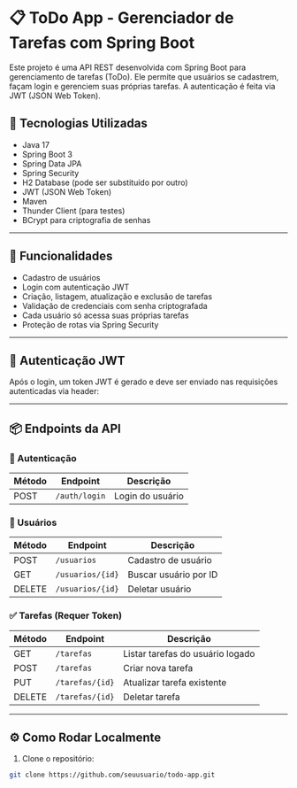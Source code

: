 # 📋 ToDo App - Gerenciador de Tarefas com Spring Boot

Este projeto é uma API REST desenvolvida com Spring Boot para gerenciamento de tarefas (ToDo). Ele permite que usuários se cadastrem, façam login e gerenciem suas próprias tarefas. A autenticação é feita via JWT (JSON Web Token).

## 🧰 Tecnologias Utilizadas

- Java 17
- Spring Boot 3
- Spring Data JPA
- Spring Security
- H2 Database (pode ser substituído por outro)
- JWT (JSON Web Token)
- Maven
- Thunder Client (para testes)
- BCrypt para criptografia de senhas

---

## 🚀 Funcionalidades

- Cadastro de usuários
- Login com autenticação JWT
- Criação, listagem, atualização e exclusão de tarefas
- Validação de credenciais com senha criptografada
- Cada usuário só acessa suas próprias tarefas
- Proteção de rotas via Spring Security

---

## 🔐 Autenticação JWT

Após o login, um token JWT é gerado e deve ser enviado nas requisições autenticadas via header:


---

## 📦 Endpoints da API

### 🔑 Autenticação

| Método | Endpoint          | Descrição        |
|--------|-------------------|------------------|
| POST   | `/auth/login`     | Login do usuário |

### 👤 Usuários

| Método | Endpoint         | Descrição                  |
|--------|------------------|----------------------------|
| POST   | `/usuarios`      | Cadastro de usuário        |
| GET    | `/usuarios/{id}` | Buscar usuário por ID      |
| DELETE | `/usuarios/{id}` | Deletar usuário            |

### ✅ Tarefas (Requer Token)

| Método | Endpoint             | Descrição                        |
|--------|----------------------|----------------------------------|
| GET    | `/tarefas`           | Listar tarefas do usuário logado|
| POST   | `/tarefas`           | Criar nova tarefa                |
| PUT    | `/tarefas/{id}`      | Atualizar tarefa existente       |
| DELETE | `/tarefas/{id}`      | Deletar tarefa                   |

---

## ⚙️ Como Rodar Localmente

1. Clone o repositório:
```bash
git clone https://github.com/seuusuario/todo-app.git
